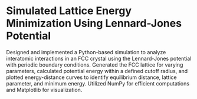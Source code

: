 # Simulated Lattice Energy Minimization Using Lennard-Jones Potential
Designed and implemented a Python-based simulation to analyze interatomic interactions in an FCC crystal using the Lennard-Jones potential with periodic boundary conditions. Generated the FCC lattice for varying parameters, calculated potential energy within a defined cutoff radius, and plotted energy-distance curves to identify equilibrium distance, lattice parameter, and minimum energy. Utilized NumPy for efficient computations and Matplotlib for visualization.
